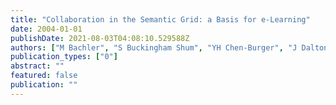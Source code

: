 ```yaml
---
title: "Collaboration in the Semantic Grid: a Basis for e-Learning"
date: 2004-01-01
publishDate: 2021-08-03T04:08:10.529588Z
authors: ["M Bachler", "S Buckingham Shum", "YH Chen-Burger", "J Dalton", "D De Roure", " ..."]
publication_types: ["0"]
abstract: ""
featured: false
publication: ""
---
```


